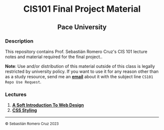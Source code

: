 <h1 align=center>CIS101 Final Project Material</h1>

<h2 align=center>Pace University</h2>

### Description

This repository contains Prof. Sebastián Romero Cruz's CIS 101 lecture notes and material required for the final project..

**Note**: Use and/or distribution of this material outside of this class is legally restricted by university policy. If you want to use it for any reason other than as a study
resource, send me an [**email**](mailto:scruz3@pace.edu) about it with the subject line `CS101 Repo Use Request`.

### Lectures

1. [**A Soft Introduction To Web Design**](lectures/01_hello_world/)
2. [**CSS Styling**](lectures/02_styling/)

---

<sub>© Sebastián Romero Cruz 2023</sub>
